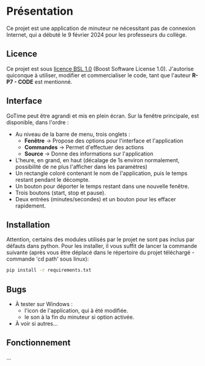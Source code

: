 # Présentation
Ce projet est une application de minuteur ne nécessitant pas de connexion Internet, qui a débuté le 9 février 2024 pour les professeurs du collège.

## Licence
Ce projet est sous [licence BSL 1.0](https://choosealicense.com/licenses/bsl-1.0/) (Boost Software License 1.0).
J'autorise quiconque à utiliser, modifier et commercialiser le code, tant que l'auteur **R-P7 - CODE** est mentionné.

## Interface
GoTime peut être agrandi et mis en plein écran. Sur la fenêtre principale, est disponible, dans l'ordre :
- Au niveau de la barre de menu, trois onglets :
  - **Fenêtre** -> Propose des options pour l'interface et l'application
  - **Commandes** -> Permet d'effectuer des actions
  - **Source** -> Donne des informations sur l'application
- L'heure, en grand, en haut (décalage de 1s environ normalement, possibilité de ne plus l'afficher dans les paramètres)
- Un rectangle coloré contenant le nom de l'application, puis le temps restant pendant le décompte.
- Un bouton pour déporter le temps restant dans une nouvelle fenêtre.
- Trois boutons (start, stop et pause).
- Deux entrées (minutes/secondes) et un bouton pour les effacer rapidement.

## Installation
Attention, certains des modules utilisés par le projet ne sont pas inclus par défauts dans python. Pour les installer, il vous suffit de
lancer la commande suivante (après vous être déplacé dans le répertoire du projet téléchargé - commande 'cd path' sous linux):
```bat
pip install -r requirements.txt
```

## Bugs
- À tester sur Windows : 
  - l'icon de l'application, qui à été modifiée.
  - le son à la fin du minuteur si option activée.
- À voir si autres...

## Fonctionnement
...